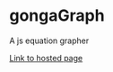 # gongaGraph
A js equation grapher

[Link to hosted page](https://ross.gongaware.org/gongaGraph/ ":*")
